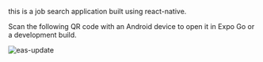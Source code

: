 this is a job search application built using react-native.


Scan the following QR code with an Android device to open it in Expo Go or a development build.

![eas-update](https://github.com/siekk33/jobs_app/assets/64069677/b3033978-44f2-4609-8971-dbdfdaf774d9)

